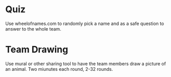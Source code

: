 # Quiz
Use wheelofnames.com to randomly pick a name and as a safe question to answer to the whole team.

# Team Drawing
Use mural or other sharing tool to have the team members draw a picture of an animal.  Two miunutes each round, 2-32 rounds.

